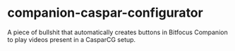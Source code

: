 # companion-caspar-configurator

A piece of bullshit that automatically creates buttons in Bitfocus Companion to play videos present in a CasparCG setup.
